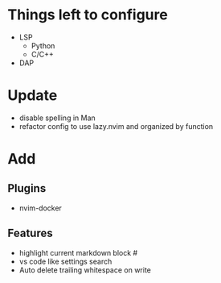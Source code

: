 # Things left to configure
- LSP
  - Python
  - C/C++
- DAP

# Update
- disable spelling in Man
- refactor config to use lazy.nvim and organized by function

# Add
## Plugins
- nvim-docker

## Features
- highlight current markdown block #
- vs code like settings search
- Auto delete trailing whitespace on write
